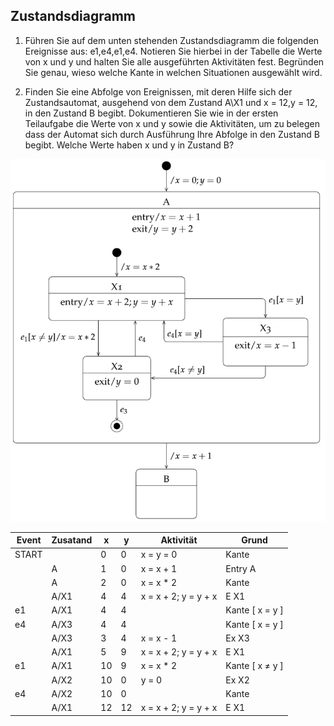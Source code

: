 ## Zustandsdiagramm

1. Führen Sie auf dem unten stehenden Zustandsdiagramm die folgenden Ereignisse aus:
    e1,e4,e1,e4. Notieren Sie hierbei in der Tabelle die Werte von x und y und halten Sie alle ausgeführten Aktivitäten fest.
    Begründen Sie genau, wieso welche Kante in welchen Situationen ausgewählt wird.
 
 2. Finden Sie eine Abfolge von Ereignissen, mit deren Hilfe sich der Zustandsautomat,
    ausgehend von dem Zustand A\X1 und x = 12,y = 12, in den Zustand B begibt.
    Dokumentieren Sie wie in der ersten Teilaufgabe die Werte von x und y sowie die Aktivitäten,
    um zu belegen dass der Automat sich durch Ausführung Ihre Abfolge in den Zustand B begibt. 
    Welche Werte haben x und y in Zustand B?
    
![Zustandsdiagramm](/Bilder/Zustandsdiagramm.PNG)

| Event | Zusatand | x | y | Aktivität | Grund   | 
|-------|----------|---|---|-----------|-------  |
|START  |          |0  |0  |x = y = 0  |Kante    |
|       |A         |1  |0  |x = x + 1  |Entry A  |
|       |A         |2  |0  |x = x * 2  |Kante    |
|       |A/X1      |4  |4  |x = x + 2; y = y + x |E X1|
|e1     |A/X1      |4  |4  |           |Kante [ x = y ]|
|e4     |A/X3      |4  |4  |           |Kante [ x = y ]|
|       |A/X3      |3  |4  |x = x - 1  |Ex X3  |
|       |A/X1      |5  |9  |x = x + 2; y = y + x |E X1|
|e1     |A/X1      |10 |9  |x = x * 2  |Kante [ x ≠ y ]|
|       |A/X2      |10 |0  |y = 0      |Ex X2    |
|e4     |A/X2      |10 |0  |           |Kante    |
|       |A/X1      |12 |12 |x = x + 2; y = y + x |E X1|  





